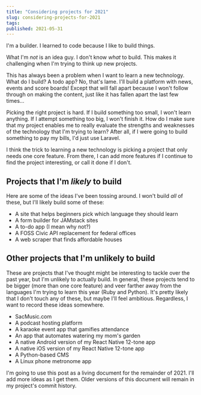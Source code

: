 ```yaml
---
title: "Considering projects for 2021"
slug: considering-projects-for-2021
tags:
published: 2021-05-31
---
```


I'm a builder. I learned to code because I like to build things.

What I'm _not_ is an idea guy. I don't know _what_ to build. This makes it challenging when I'm trying to think up new projects.

This has always been a problem when I want to learn a new technology. What do I build? A todo app? No, that's lame. I'll build a platform with news, events and score boards! Except that will fall apart because I won't follow through on making the content, just like it has fallen apart the last few times...

Picking the right project is hard. If I build something too small, I won't learn anything. If I attempt something too big, I won't finish it. How do I make sure that my project enables me to really evaluate the strengths and weaknesses of the technology that I'm trying to learn? After all, if I were going to build something to pay my bills, I'd just use Laravel.

I think the trick to learning a new technology is picking a project that only needs one core feature. From there, I can add more features if I continue to find the project interesting, or call it done if I don't.

## Projects that I'm _likely_ to build

Here are some of the ideas I've been tossing around. I won't build _all_ of these, but I'll likely build some of these:

- A site that helps beginners pick which language they should learn
- A form builder for JAMstack sites
- A to-do app (I mean why not?)
- A FOSS Civic API replacement for federal offices
- A web scraper that finds affordable houses

## Other projects that I'm unlikely to build

These are projects that I've thought might be interesting to tackle over the past year, but I'm unlikely to actually build. In general, these projects tend to be bigger (more than one core feature) and veer farther away from the languages I'm trying to learn this year (Ruby and Python). It's pretty likely that I don't touch any of these, but maybe I'll feel ambitious. Regardless, I want to record these ideas somewhere.

- SacMusic.com
- A podcast hosting platform
- A karaoke event app that gamifies attendance
- An app that automates watering my mom's garden
- A native Android version of my React Native 12-tone app
- A native iOS version of my React Native 12-tone app
- A Python-based CMS
- A Linux phone metronome app

I'm going to use this post as a living document for the remainder of 2021. I'll add more ideas as I get them. Older versions of this document will remain in my project's commit history.
